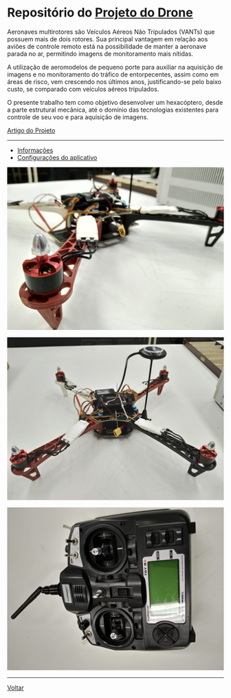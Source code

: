 # Repositório do [Projeto do Drone](https://github.com/Kallarari/DRONE-)

Aeronaves multirotores são Veículos Aéreos Não Tripulados (VANTs) que possuem mais de dois rotores. Sua principal vantagem em relação aos aviões de controle remoto está na possibilidade de manter a aeronave parada no ar, permitindo imagens de monitoramento mais nítidas.

  A utilização de aeromodelos de pequeno porte para auxiliar na aquisição de imagens e no monitoramento do tráfico de entorpecentes, assim como em áreas de risco, vem crescendo nos últimos anos, justificando-se pelo baixo custo, se comparado com veículos aéreos tripulados.

  O presente trabalho tem como objetivo desenvolver um hexacóptero, desde a parte estrutural mecânica, até o domínio das tecnologias existentes para controle de seu voo e para aquisição de imagens.

[Artigo do Projeto](./pdf/Banner_SIMA2_2013-2.pdf)

---

- [Informações](./Informações/index.md)
- [Configurações do aplicativo](./Informações/configurações.md)

![DRONE](https://github.com/Kallarari/DRONE-/blob/master/WhatsApp%20Image%202019-05-31%20at%2015.27.39%20(1).jpeg?raw=true "motor do drone")

![DRONE1](https://github.com/Kallarari/DRONE-/blob/master/WhatsApp%20Image%202019-05-31%20at%2015.27.39.jpeg?raw=true "CORPO INTEIRO")

![DRONE2](https://github.com/Kallarari/DRONE-/blob/master/WhatsApp%20Image%202019-05-31%20at%2015.27.40.jpeg?raw=true "CONTROLE DO DRONE")

---
[Voltar](https://lpae.github.io/)

